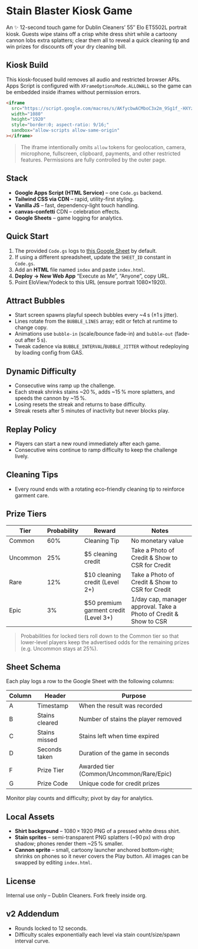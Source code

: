 # Stain Blaster Kiosk Game

An ✨ 12-second touch game for Dublin Cleaners’ 55″ Elo ET5502L portrait kiosk. Guests wipe stains off a crisp white dress shirt while a cartoony cannon lobs extra splatters; clear them all to reveal a quick cleaning tip and win prizes for discounts off your dry cleaning bill.

## Kiosk Build

This kiosk-focused build removes all audio and restricted browser APIs. Apps Script is configured with `XFrameOptionsMode.ALLOWALL` so the game can be embedded inside iframes without permission errors.

```html
<iframe
  src="https://script.google.com/macros/s/AKfycbwACMboC3x2m_9Sg1f_-HXYzpG3bnA81rYp3ra-q4vOttXJNKVag3uCLnmt9IsaEfI1/exec"
  width="1080"
  height="1920"
  style="border:0; aspect-ratio: 9/16;"
  sandbox="allow-scripts allow-same-origin"
></iframe>
```

> The iframe intentionally omits `allow` tokens for geolocation, camera, microphone, fullscreen, clipboard, payments, and other restricted features. Permissions are fully controlled by the outer page.


## Stack

- **Google Apps Script (HTML Service)** – one `Code.gs` backend.
- **Tailwind CSS via CDN** – rapid, utility-first styling.
- **Vanilla JS** – fast, dependency-light touch handling.
- **canvas-confetti** CDN – celebration effects.
- **Google Sheets** – game logging for analytics.

## Quick Start

1. The provided `Code.gs` logs to [this Google Sheet](https://docs.google.com/spreadsheets/d/17k6TfJeAERydKa0L0vAXRp6y0q3zckB35dFv9qfDQ6g/edit) by default.
2. If using a different spreadsheet, update the `SHEET_ID` constant in `Code.gs`.
3. Add an **HTML** file named `index` and paste `index.html`.
4. **Deploy → New Web App** “Execute as Me”, “Anyone”, copy URL.
5. Point EloView/Yodeck to this URL (ensure portrait 1080×1920).

## Attract Bubbles

- Start screen spawns playful speech bubbles every ~4 s (±1 s jitter).
- Lines rotate from the `BUBBLE_LINES` array; edit or fetch at runtime to change copy.
- Animations use `bubble-in` (scale/bounce fade-in) and `bubble-out` (fade-out after 5 s).
- Tweak cadence via `BUBBLE_INTERVAL`/`BUBBLE_JITTER` without redeploying by loading config from GAS.

## Dynamic Difficulty

- Consecutive wins ramp up the challenge.
- Each streak shrinks stains ~20 %, adds ~15 % more splatters, and speeds the cannon by ~15 %.
- Losing resets the streak and returns to base difficulty.
- Streak resets after 5 minutes of inactivity but never blocks play.

## Replay Policy

- Players can start a new round immediately after each game.
- Consecutive wins continue to ramp difficulty to keep the challenge lively.

## Cleaning Tips

- Every round ends with a rotating eco-friendly cleaning tip to reinforce garment care.

## Prize Tiers

| Tier     | Probability | Reward                                | Notes                                                             |
| -------- | ----------- | ------------------------------------- | ----------------------------------------------------------------- |
| Common   | 60%         | Cleaning Tip                          | No monetary value                                                 |
| Uncommon | 25%         | $5 cleaning credit                    | Take a Photo of Credit & Show to CSR for Credit                   |
| Rare     | 12%         | $10 cleaning credit (Level 2+)        | Take a Photo of Credit & Show to CSR for Credit                   |
| Epic     | 3%          | $50 premium garment credit (Level 3+) | 1/day cap, manager approval. Take a Photo of Credit & Show to CSR |

> Probabilities for locked tiers roll down to the Common tier so that
> lower-level players keep the advertised odds for the remaining prizes (e.g. Uncommon stays at 25%).

## Sheet Schema

Each play logs a row to the Google Sheet with the following columns:


| Column | Header         | Purpose                                  |
| ------ | -------------- | ---------------------------------------- |
| A      | Timestamp      | When the result was recorded             |
| B      | Stains cleared | Number of stains the player removed      |
| C      | Stains missed  | Stains left when time expired            |
| D      | Seconds taken  | Duration of the game in seconds          |
| F      | Prize Tier     | Awarded tier (Common/Uncommon/Rare/Epic) |
| G      | Prize Code     | Unique code for credit prizes            |

Monitor play counts and difficulty; pivot by day for analytics.

## Local Assets


- **Shirt background** – 1080 × 1920 PNG of a pressed white dress shirt.
- **Stain sprites** – semi-transparent PNG splatters (~90 px) with drop shadow; phones render them ~25 % smaller.
- **Cannon sprite** – small, cartoony launcher anchored bottom-right; shrinks on phones so it never covers the Play button.
  All images can be swapped by editing `index.html`.


## License

Internal use only – Dublin Cleaners. Fork freely inside org.

## v2 Addendum

- Rounds locked to 12 seconds.
- Difficulty scales exponentially each level via stain count/size/spawn interval curve.
